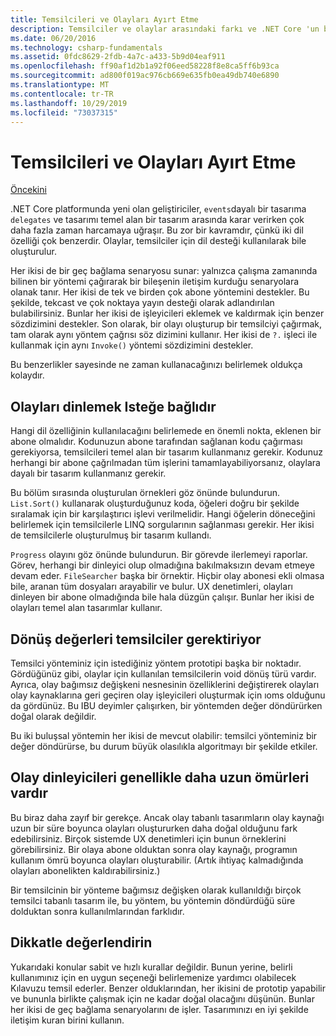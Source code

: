 ```yaml
---
title: Temsilcileri ve Olayları Ayırt Etme
description: Temsilciler ve olaylar arasındaki farkı ve .NET Core 'un bu özelliklerinin her birini ne zaman kullanacağınızı öğrenin.
ms.date: 06/20/2016
ms.technology: csharp-fundamentals
ms.assetid: 0fdc8629-2fdb-4a7c-a433-5b9d04eaf911
ms.openlocfilehash: ff90af1d2b1a92f06eed58228f8e8ca5ff6b93ca
ms.sourcegitcommit: ad800f019ac976cb669e635fb0ea49db740e6890
ms.translationtype: MT
ms.contentlocale: tr-TR
ms.lasthandoff: 10/29/2019
ms.locfileid: "73037315"
---
```

# <a name="distinguishing-delegates-and-events"></a>Temsilcileri ve Olayları Ayırt Etme

[Öncekini](modern-events.md)

.NET Core platformunda yeni olan geliştiriciler, `events`dayalı bir tasarıma `delegates` ve tasarımı temel alan bir tasarım arasında karar verirken çok daha fazla zaman harcamaya uğraşır. Bu zor bir kavramdır, çünkü iki dil özelliği çok benzerdir. Olaylar, temsilciler için dil desteği kullanılarak bile oluşturulur. 

Her ikisi de bir geç bağlama senaryosu sunar: yalnızca çalışma zamanında bilinen bir yöntemi çağırarak bir bileşenin iletişim kurduğu senaryolara olanak tanır. Her ikisi de tek ve birden çok abone yöntemini destekler. Bu şekilde, tekcast ve çok noktaya yayın desteği olarak adlandırılan bulabilirsiniz. Bunlar her ikisi de işleyicileri eklemek ve kaldırmak için benzer sözdizimini destekler. Son olarak, bir olayı oluşturup bir temsilciyi çağırmak, tam olarak aynı yöntem çağrısı söz dizimini kullanır. Her ikisi de `?.` işleci ile kullanmak için aynı `Invoke()` yöntemi sözdizimini destekler.

Bu benzerlikler sayesinde ne zaman kullanacağınızı belirlemek oldukça kolaydır.

## <a name="listening-to-events-is-optional"></a>Olayları dinlemek Isteğe bağlıdır

Hangi dil özelliğinin kullanılacağını belirlemede en önemli nokta, eklenen bir abone olmalıdır. Kodunuzun abone tarafından sağlanan kodu çağırması gerekiyorsa, temsilcileri temel alan bir tasarım kullanmanız gerekir. Kodunuz herhangi bir abone çağrılmadan tüm işlerini tamamlayabiliyorsanız, olaylara dayalı bir tasarım kullanmanız gerekir. 

Bu bölüm sırasında oluşturulan örnekleri göz önünde bulundurun. `List.Sort()` kullanarak oluşturduğunuz koda, öğeleri doğru bir şekilde sıralamak için bir karşılaştırıcı işlevi verilmelidir. Hangi öğelerin döneceğini belirlemek için temsilcilerle LINQ sorgularının sağlanması gerekir. Her ikisi de temsilcilerle oluşturulmuş bir tasarım kullandı.

`Progress` olayını göz önünde bulundurun. Bir görevde ilerlemeyi raporlar.
Görev, herhangi bir dinleyici olup olmadığına bakılmaksızın devam etmeye devam eder.
`FileSearcher` başka bir örnektir. Hiçbir olay abonesi ekli olmasa bile, aranan tüm dosyaları arayabilir ve bulur.
UX denetimleri, olayları dinleyen bir abone olmadığında bile hala düzgün çalışır. Bunlar her ikisi de olayları temel alan tasarımlar kullanır.

## <a name="return-values-require-delegates"></a>Dönüş değerleri temsilciler gerektiriyor

Temsilci yönteminiz için istediğiniz yöntem prototipi başka bir noktadır. Gördüğünüz gibi, olaylar için kullanılan temsilcilerin void dönüş türü vardır. Ayrıca, olay bağımsız değişkeni nesnesinin özelliklerini değiştirerek olayları olay kaynaklarına geri geçiren olay işleyicileri oluşturmak için ıoms olduğunu da gördünüz. Bu IBU deyimler çalışırken, bir yöntemden değer döndürürken doğal olarak değildir.

Bu iki buluşsal yöntemin her ikisi de mevcut olabilir: temsilci yönteminiz bir değer döndürürse, bu durum büyük olasılıkla algoritmayı bir şekilde etkiler.

## <a name="event-listeners-often-have-longer-lifetimes"></a>Olay dinleyicileri genellikle daha uzun ömürleri vardır 

Bu biraz daha zayıf bir gerekçe. Ancak olay tabanlı tasarımların olay kaynağı uzun bir süre boyunca olayları oluştururken daha doğal olduğunu fark edebilirsiniz. Birçok sistemde UX denetimleri için bunun örneklerini görebilirsiniz. Bir olaya abone olduktan sonra olay kaynağı, programın kullanım ömrü boyunca olayları oluşturabilir.
(Artık ihtiyaç kalmadığında olayları abonelikten kaldırabilirsiniz.)

Bir temsilcinin bir yönteme bağımsız değişken olarak kullanıldığı birçok temsilci tabanlı tasarım ile, bu yöntem, bu yöntemin döndürdüğü süre dolduktan sonra kullanılmlarından farklıdır.

## <a name="evaluate-carefully"></a>Dikkatle değerlendirin

Yukarıdaki konular sabit ve hızlı kurallar değildir. Bunun yerine, belirli kullanımınız için en uygun seçeneği belirlemenize yardımcı olabilecek Kılavuzu temsil ederler. Benzer olduklarından, her ikisini de prototip yapabilir ve bununla birlikte çalışmak için ne kadar doğal olacağını düşünün. Bunlar her ikisi de geç bağlama senaryolarını de işler. Tasarımınızı en iyi şekilde iletişim kuran birini kullanın.
